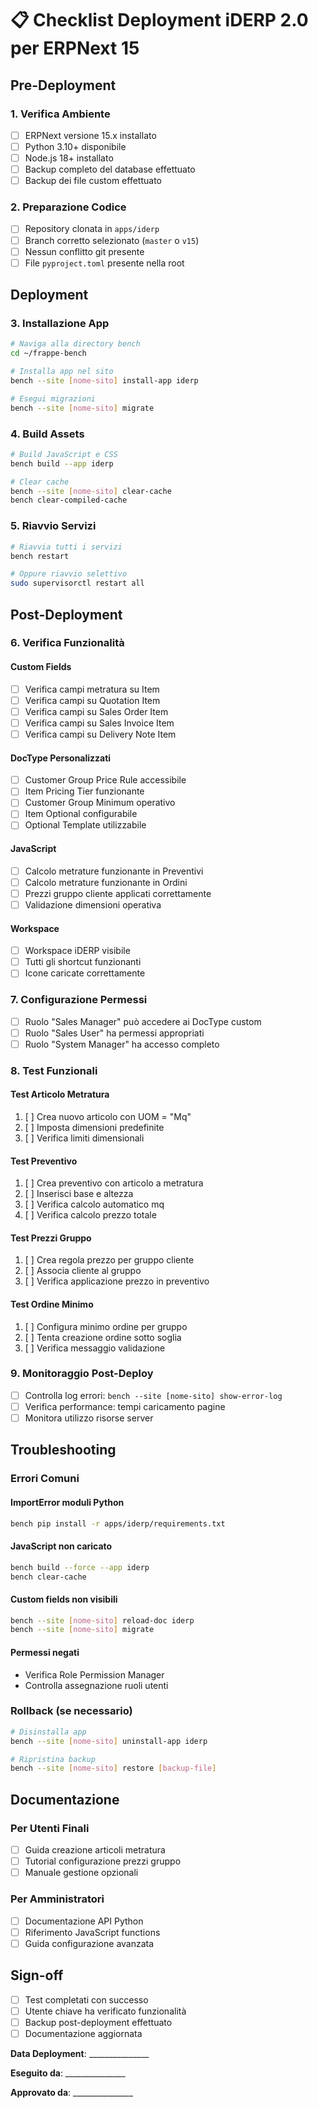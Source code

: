 # 📋 Checklist Deployment iDERP 2.0 per ERPNext 15

## Pre-Deployment

### 1. Verifica Ambiente
- [ ] ERPNext versione 15.x installato
- [ ] Python 3.10+ disponibile
- [ ] Node.js 18+ installato
- [ ] Backup completo del database effettuato
- [ ] Backup dei file custom effettuato

### 2. Preparazione Codice
- [ ] Repository clonata in `apps/iderp`
- [ ] Branch corretto selezionato (`master` o `v15`)
- [ ] Nessun conflitto git presente
- [ ] File `pyproject.toml` presente nella root

## Deployment

### 3. Installazione App
```bash
# Naviga alla directory bench
cd ~/frappe-bench

# Installa app nel sito
bench --site [nome-sito] install-app iderp

# Esegui migrazioni
bench --site [nome-sito] migrate
```

### 4. Build Assets
```bash
# Build JavaScript e CSS
bench build --app iderp

# Clear cache
bench --site [nome-sito] clear-cache
bench clear-compiled-cache
```

### 5. Riavvio Servizi
```bash
# Riavvia tutti i servizi
bench restart

# Oppure riavvio selettivo
sudo supervisorctl restart all
```

## Post-Deployment

### 6. Verifica Funzionalità

#### Custom Fields
- [ ] Verifica campi metratura su Item
- [ ] Verifica campi su Quotation Item
- [ ] Verifica campi su Sales Order Item
- [ ] Verifica campi su Sales Invoice Item
- [ ] Verifica campi su Delivery Note Item

#### DocType Personalizzati
- [ ] Customer Group Price Rule accessibile
- [ ] Item Pricing Tier funzionante
- [ ] Customer Group Minimum operativo
- [ ] Item Optional configurabile
- [ ] Optional Template utilizzabile

#### JavaScript
- [ ] Calcolo metrature funzionante in Preventivi
- [ ] Calcolo metrature funzionante in Ordini
- [ ] Prezzi gruppo cliente applicati correttamente
- [ ] Validazione dimensioni operativa

#### Workspace
- [ ] Workspace iDERP visibile
- [ ] Tutti gli shortcut funzionanti
- [ ] Icone caricate correttamente

### 7. Configurazione Permessi
- [ ] Ruolo "Sales Manager" può accedere ai DocType custom
- [ ] Ruolo "Sales User" ha permessi appropriati
- [ ] Ruolo "System Manager" ha accesso completo

### 8. Test Funzionali

#### Test Articolo Metratura
1. [ ] Crea nuovo articolo con UOM = "Mq"
2. [ ] Imposta dimensioni predefinite
3. [ ] Verifica limiti dimensionali

#### Test Preventivo
1. [ ] Crea preventivo con articolo a metratura
2. [ ] Inserisci base e altezza
3. [ ] Verifica calcolo automatico mq
4. [ ] Verifica calcolo prezzo totale

#### Test Prezzi Gruppo
1. [ ] Crea regola prezzo per gruppo cliente
2. [ ] Associa cliente al gruppo
3. [ ] Verifica applicazione prezzo in preventivo

#### Test Ordine Minimo
1. [ ] Configura minimo ordine per gruppo
2. [ ] Tenta creazione ordine sotto soglia
3. [ ] Verifica messaggio validazione

### 9. Monitoraggio Post-Deploy
- [ ] Controlla log errori: `bench --site [nome-sito] show-error-log`
- [ ] Verifica performance: tempi caricamento pagine
- [ ] Monitora utilizzo risorse server

## Troubleshooting

### Errori Comuni

#### ImportError moduli Python
```bash
bench pip install -r apps/iderp/requirements.txt
```

#### JavaScript non caricato
```bash
bench build --force --app iderp
bench clear-cache
```

#### Custom fields non visibili
```bash
bench --site [nome-sito] reload-doc iderp
bench --site [nome-sito] migrate
```

#### Permessi negati
- Verifica Role Permission Manager
- Controlla assegnazione ruoli utenti

### Rollback (se necessario)
```bash
# Disinstalla app
bench --site [nome-sito] uninstall-app iderp

# Ripristina backup
bench --site [nome-sito] restore [backup-file]
```

## Documentazione

### Per Utenti Finali
- [ ] Guida creazione articoli metratura
- [ ] Tutorial configurazione prezzi gruppo
- [ ] Manuale gestione opzionali

### Per Amministratori
- [ ] Documentazione API Python
- [ ] Riferimento JavaScript functions
- [ ] Guida configurazione avanzata

## Sign-off

- [ ] Test completati con successo
- [ ] Utente chiave ha verificato funzionalità
- [ ] Backup post-deployment effettuato
- [ ] Documentazione aggiornata

**Data Deployment**: _______________

**Eseguito da**: _______________

**Approvato da**: _______________
